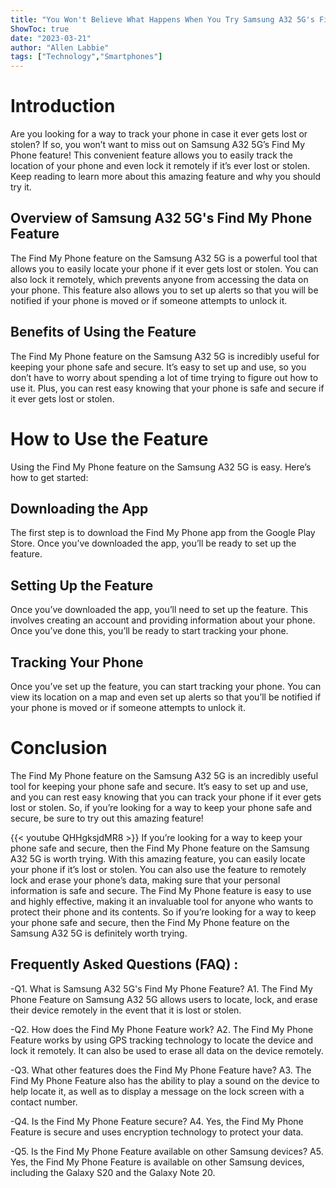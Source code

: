 ```yaml
---
title: "You Won't Believe What Happens When You Try Samsung A32 5G's Find My Phone Feature!"
ShowToc: true 
date: "2023-03-21"
author: "Allen Labbie" 
tags: ["Technology","Smartphones"]
---
```

# Introduction
Are you looking for a way to track your phone in case it ever gets lost or stolen? If so, you won’t want to miss out on Samsung A32 5G’s Find My Phone feature! This convenient feature allows you to easily track the location of your phone and even lock it remotely if it’s ever lost or stolen. Keep reading to learn more about this amazing feature and why you should try it.

## Overview of Samsung A32 5G's Find My Phone Feature 
The Find My Phone feature on the Samsung A32 5G is a powerful tool that allows you to easily locate your phone if it ever gets lost or stolen. You can also lock it remotely, which prevents anyone from accessing the data on your phone. This feature also allows you to set up alerts so that you will be notified if your phone is moved or if someone attempts to unlock it. 

## Benefits of Using the Feature
The Find My Phone feature on the Samsung A32 5G is incredibly useful for keeping your phone safe and secure. It’s easy to set up and use, so you don’t have to worry about spending a lot of time trying to figure out how to use it. Plus, you can rest easy knowing that your phone is safe and secure if it ever gets lost or stolen. 

# How to Use the Feature 
Using the Find My Phone feature on the Samsung A32 5G is easy. Here’s how to get started: 

## Downloading the App 
The first step is to download the Find My Phone app from the Google Play Store. Once you’ve downloaded the app, you’ll be ready to set up the feature. 

## Setting Up the Feature 
Once you’ve downloaded the app, you’ll need to set up the feature. This involves creating an account and providing information about your phone. Once you’ve done this, you’ll be ready to start tracking your phone. 

## Tracking Your Phone 
Once you’ve set up the feature, you can start tracking your phone. You can view its location on a map and even set up alerts so that you’ll be notified if your phone is moved or if someone attempts to unlock it. 

# Conclusion 
The Find My Phone feature on the Samsung A32 5G is an incredibly useful tool for keeping your phone safe and secure. It’s easy to set up and use, and you can rest easy knowing that you can track your phone if it ever gets lost or stolen. So, if you’re looking for a way to keep your phone safe and secure, be sure to try out this amazing feature!

{{< youtube QHHgksjdMR8 >}} 
If you’re looking for a way to keep your phone safe and secure, then the Find My Phone feature on the Samsung A32 5G is worth trying. With this amazing feature, you can easily locate your phone if it’s lost or stolen. You can also use the feature to remotely lock and erase your phone’s data, making sure that your personal information is safe and secure. The Find My Phone feature is easy to use and highly effective, making it an invaluable tool for anyone who wants to protect their phone and its contents. So if you’re looking for a way to keep your phone safe and secure, then the Find My Phone feature on the Samsung A32 5G is definitely worth trying.

## Frequently Asked Questions (FAQ) :
-Q1. What is Samsung A32 5G's Find My Phone Feature?
A1. The Find My Phone Feature on Samsung A32 5G allows users to locate, lock, and erase their device remotely in the event that it is lost or stolen.

-Q2. How does the Find My Phone Feature work?
A2. The Find My Phone Feature works by using GPS tracking technology to locate the device and lock it remotely. It can also be used to erase all data on the device remotely.

-Q3. What other features does the Find My Phone Feature have?
A3. The Find My Phone Feature also has the ability to play a sound on the device to help locate it, as well as to display a message on the lock screen with a contact number.

-Q4. Is the Find My Phone Feature secure?
A4. Yes, the Find My Phone Feature is secure and uses encryption technology to protect your data.

-Q5. Is the Find My Phone Feature available on other Samsung devices?
A5. Yes, the Find My Phone Feature is available on other Samsung devices, including the Galaxy S20 and the Galaxy Note 20.


